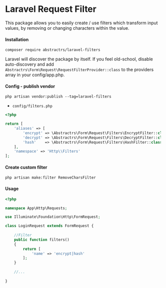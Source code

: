 # Laravel Request Filter

This package allows you to easily create / use filters which transform input values, by removing or changing characters within the value.

#### Installation

`composer require abstractrs/laravel-filters`

Laravel will discover the package by itself. If you feel old-school, disable auto-discovery and add `Abstractrs\Form\Request\RequestFilterProvider::class` to the providers array in your config/app.php.

#### Config - publish vendor

```
php artisan vendor:publish --tag=laravel-filters
```

* `config/filters.php`

```php
<?php

return [
    'aliases' => [
        'encrypt' => \Abstractrs\Form\Request\Filters\EncryptFilter::class,
        'decrypt' => \Abstractrs\Form\Request\Filters\DecryptFilter::class,
        'hash'    => \Abstractrs\Form\Request\Filters\HashFilter::class,
    ],
    'namespace' => 'Http\\Filters'
];

```

#### Create custom filter

```
php artisan make:filter RemoveCharsFilter
```

#### Usage

```php
<?php

namespace App\Http\Requests;

use Illuminate\Foundation\Http\FormRequest;

class LoginRequest extends FormRequest {
    
    //Filter
    public function filters()
    {
        return [
            'name' => 'encrypt|hash'
        ];
    }
    
    //...
    
}
```
